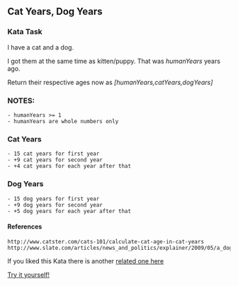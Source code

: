 ## Cat Years, Dog Years

### Kata Task

I have a cat and a dog.

I got them at the same time as kitten/puppy. That was *humanYears* years ago.

Return their respective ages now as *[humanYears,catYears,dogYears]*

### NOTES:

	- humanYears >= 1
    - humanYears are whole numbers only

### Cat Years

    - 15 cat years for first year
    - +9 cat years for second year
    - +4 cat years for each year after that

### Dog Years

    - 15 dog years for first year
    - +9 dog years for second year
    - +5 dog years for each year after that

#### References

    http://www.catster.com/cats-101/calculate-cat-age-in-cat-years
    http://www.slate.com/articles/news_and_politics/explainer/2009/05/a_dogs_life.html

If you liked this Kata there is another [related one here](https://www.codewars.com/kata/cat-years-dog-years-2)

[Try it yourself!](https://www.codewars.com/kata/5a6663e9fd56cb5ab800008b)
